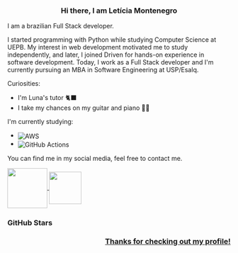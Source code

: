 <h3 align="center"> Hi there, I am Letícia Montenegro</h3>

I am a brazilian Full Stack developer.

I started programming with Python while studying Computer Science at UEPB. My interest in web development motivated me to study independently, and later, I joined Driven for hands-on experience in software development. Today, I work as a Full Stack developer and I'm currently pursuing an MBA in Software Engineering at USP/Esalq.

Curiosities:
- I'm Luna's tutor 🐈‍⬛
- I take my chances on my guitar and piano 🎸🎹

I'm currently studying:
  - <img align = "center" alt = "AWS" src = "https://img.shields.io/badge/Amazon_AWS-FF9900?style=for-the-badge&logo=amazonaws&logoColor=white " />
  - <img align = "center" alt = "GitHub Actions" src = "https://img.shields.io/badge/GitHub_Actions-2088FF?style=for-the-badge&logo=github-actions&logoColor=white " />


You can find me in my social media, feel free to contact me.

<a href="https://www.linkedin.com/in/let%C3%ADcia-montenegro-214b6b226/" target="_blank">
  <img src="https://img.shields.io/badge/LinkedIn-0077B5?style=for-the-badge&logo=linkedin&logoColor=white" width="90px" align="center" />
</a>

<a href="mailto:montenegro.letiicia@gmail.com" target="_blank">
  <img src="https://img.shields.io/badge/Gmail-D14836?style=for-the-badge&logo=gmail&logoColor=white" width="73px" align="center" />
</a>

<summary> <h3> GitHub Stars </h3> </summary>
<div  align = "center" style ="display: none;">
<a href="https://github.com/montenegroleticia">
<img height="180em" src="https://github-readme-stats.vercel.app/api?username=montenegroleticia&show_icons=true&theme=dracula"/>
<img height="180em" src="https://github-readme-stats.vercel.app/api/top-langs/?username=montenegroleticia&layout=compact&langs_count=7&theme=dracula"/>
</div>

<h3 align="end"> Thanks for checking out my profile! </h3>

<!-- https://img.shields.io/badge/Heroku-430098?style=for-the-badge&logo=heroku&logoColor=white -->
